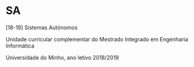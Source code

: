 # SA
[18-19] Sistemas Autónomos

Unidade curricular complementar do Mestrado Integrado em Engenharia Informática

Universidade do Minho, ano letivo 2018/2019
